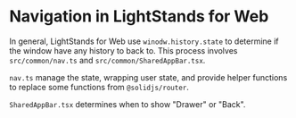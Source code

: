 # Navigation in LightStands for Web

In general, LightStands for Web use `winodw.history.state` to determine if the window have any history to back to. This process involves `src/common/nav.ts` and `src/common/SharedAppBar.tsx`.

`nav.ts` manage the state, wrapping user state, and provide helper functions to replace some functions from `@solidjs/router`.

`SharedAppBar.tsx` determines when to show "Drawer" or "Back".
